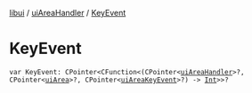 [libui](../index.md) / [uiAreaHandler](index.md) / [KeyEvent](./-key-event.md)

# KeyEvent

`var KeyEvent: CPointer<CFunction<(CPointer<`[`uiAreaHandler`](index.md)`>?, CPointer<`[`uiArea`](../ui-area.md)`>?, CPointer<`[`uiAreaKeyEvent`](../ui-area-key-event/index.md)`>?) -> `[`Int`](https://kotlinlang.org/api/latest/jvm/stdlib/kotlin/-int/index.html)`>>?`